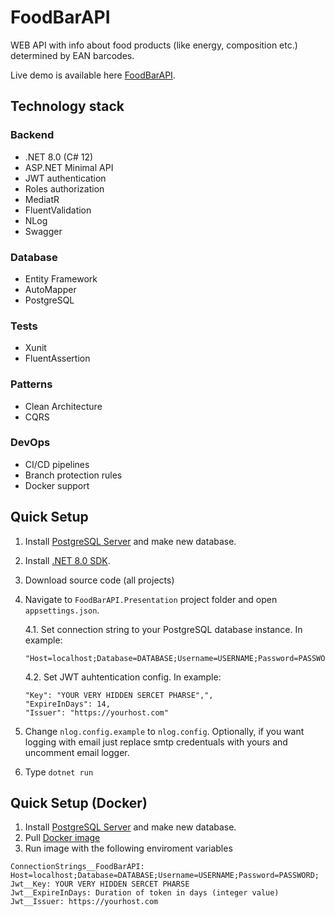 # FoodBarAPI
WEB API with info about food products (like energy, composition etc.) determined by EAN barcodes.

Live demo is available here [FoodBarAPI](http://foodbarapi.obisoft.pl).

## Technology stack

### Backend
- .NET 8.0 (C# 12)
- ASP.NET Minimal API
- JWT authentication
- Roles authorization
- MediatR
- FluentValidation
- NLog
- Swagger

### Database 
- Entity Framework
- AutoMapper
- PostgreSQL

### Tests 
- Xunit
- FluentAssertion

### Patterns
- Clean Architecture
- CQRS

### DevOps
- CI/CD pipelines
- Branch protection rules
- Docker support

## Quick Setup
1. Install [PostgreSQL Server](https://www.postgresql.org/download/) and make new database.
2. Install [.NET 8.0 SDK](https://dotnet.microsoft.com/en-us/download/dotnet/8.0).
3. Download source code (all projects)
4. Navigate to `FoodBarAPI.Presentation` project folder and open `appsettings.json`.

    4.1. Set connection string to your PostgreSQL database instance. In example:
    ```
    "Host=localhost;Database=DATABASE;Username=USERNAME;Password=PASSWORD;"
    ```
    4.2. Set JWT auhtentication config. In example:
    ```
    "Key": "YOUR VERY HIDDEN SERCET PHARSE",",
    "ExpireInDays": 14,
    "Issuer": "https://yourhost.com"
    ```

5. Change `nlog.config.example` to `nlog.config`. Optionally, if you want logging with email just replace smtp credentuals with yours and uncomment email logger.
6. Type `dotnet run`

## Quick Setup (Docker)
1. Install [PostgreSQL Server](https://www.postgresql.org/download/) and make new database.
2. Pull [Docker image](https://hub.docker.com/r/beszt/foodbarapi)
3. Run image with the following enviroment variables

```
ConnectionStrings__FoodBarAPI: Host=localhost;Database=DATABASE;Username=USERNAME;Password=PASSWORD;
Jwt__Key: YOUR VERY HIDDEN SERCET PHARSE
Jwt__ExpireInDays: Duration of token in days (integer value)
Jwt__Issuer: https://yourhost.com
```
